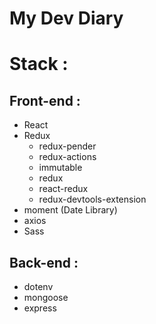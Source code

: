 # My Dev Diary

Stack :
==========

Front-end :
---------
* React
* Redux
  * redux-pender
  * redux-actions
  * immutable
  * redux
  * react-redux
  * redux-devtools-extension
* moment (Date Library)
* axios
* Sass

Back-end :
---------
* dotenv
* mongoose
* express
